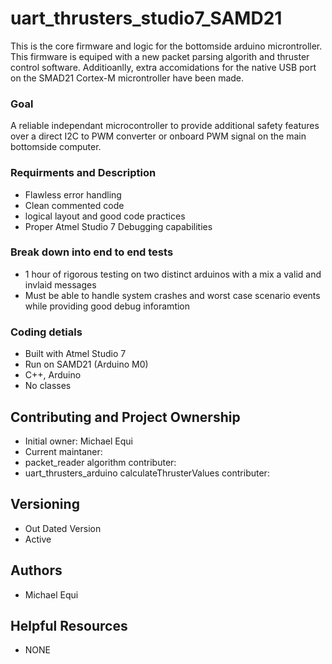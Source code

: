 # uart_thrusters_studio7_SAMD21

This is the core firmware and logic for the bottomside arduino microntroller. This firmware is equiped with a new packet parsing algorith and thruster control software. Additioanlly, extra accomidations for the native USB port on the SMAD21 Cortex-M microntroller have been made.

### Goal

A reliable independant microcontroller to provide additional safety features over a direct I2C to PWM converter or onboard PWM signal on the main bottomside computer. 

### Requirments and Description

* Flawless error handling
* Clean commented code
* logical layout and good code practices 
* Proper Atmel Studio 7 Debugging capabilities

### Break down into end to end tests

* 1 hour of rigorous testing on two distinct arduinos with a mix a valid and invlaid messages
* Must be able to handle system crashes and worst case scenario events while providing good debug inforamtion

### Coding detials 

* Built with Atmel Studio 7 
* Run on SAMD21 (Arduino M0)
* C++, Arduino
* No classes

## Contributing and Project Ownership

* Initial owner: Michael Equi
* Current maintaner:
* packet_reader algorithm contributer: 
* uart_thrusters_arduino calculateThrusterValues contributer:

## Versioning

* Out Dated Version 
* Active

## Authors

* Michael Equi

## Helpful Resources

* NONE
